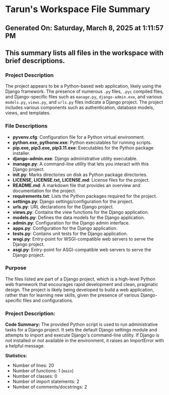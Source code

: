 # Tarun's Workspace File Summary
## Generated On: Saturday, March 8, 2025 at 1:11:57 PM
This summary lists all files in the workspace with brief descriptions.
---
### Project Description
The project appears to be a Python-based web application, likely using the Django framework. The presence of numerous `.py` files, `.pyc` compiled files, and Django-specific files such as `manage.py`, `django-admin.exe`, and various `models.py`, `views.py`, and `urls.py` files indicate a Django project. The project includes various components such as authentication, database models, views, and templates.

### File Descriptions

- **pyvenv.cfg**: Configuration file for a Python virtual environment.
- **python.exe, pythonw.exe**: Python executables for running scripts.
- **pip.exe, pip3.exe, pip3.11.exe**: Executables for the Python package installer.
- **django-admin.exe**: Django administrative utility executable.
- **manage.py**: A command-line utility that lets you interact with this Django project.
- **__init__.py**: Marks directories on disk as Python package directories.
- **LICENSE, LICENSE.txt, LICENSE.md**: License files for the project.
- **README.md**: A markdown file that provides an overview and documentation for the project.
- **requirements.txt**: Lists the Python packages required for the project.
- **settings.py**: Django settings/configuration for the project.
- **urls.py**: URL declarations for the Django project.
- **views.py**: Contains the view functions for the Django application.
- **models.py**: Defines the data models for the Django application.
- **admin.py**: Configuration for the Django admin interface.
- **apps.py**: Configuration for the Django application.
- **tests.py**: Contains unit tests for the Django application.
- **wsgi.py**: Entry-point for WSGI-compatible web servers to serve the Django project.
- **asgi.py**: Entry-point for ASGI-compatible web servers to serve the Django project.

### Purpose
The files listed are part of a Django project, which is a high-level Python web framework that encourages rapid development and clean, pragmatic design. The project is likely being developed to build a web application, rather than for learning new skills, given the presence of various Django-specific files and configurations. 
### Project Description:
 **Code Summary:**
The provided Python script is used to run administrative tasks for a Django project. It sets the default Django settings module and attempts to import and execute Django's command-line utility. If Django is not installed or not available in the environment, it raises an ImportError with a helpful message.

**Statistics:**
- Number of lines: 20
- Number of functions: 1 (`main`)
- Number of classes: 0
- Number of import statements: 2
- Number of comments/docstrings: 2
